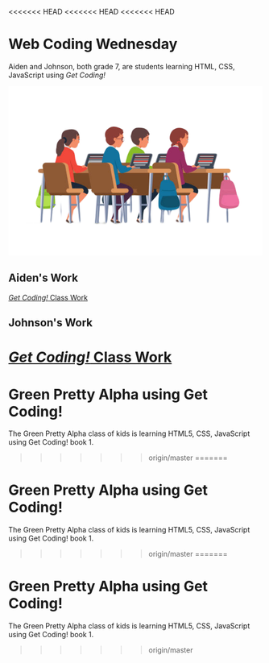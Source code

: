 <<<<<<< HEAD
<<<<<<< HEAD
<<<<<<< HEAD
# Web Coding Wednesday

Aiden and Johnson, both grade 7,  are students learning HTML, CSS, JavaScript using *Get Coding!*

![Pupils in classroom flat illustration. Children sitting at desks. University, college education. Students using laptops. Boys and girls cartoon characters wearing uniform. Classmates at lesson, class](istockphoto-1144461763-612x612.png)

## Aiden's Work

[*Get Coding!* Class Work](./aiden)

## Johnson's Work

[*Get Coding!* Class Work](./johnson)
=======
# Green Pretty Alpha using Get Coding!

The Green Pretty Alpha class of kids is learning HTML5, CSS, JavaScript using Get Coding! book 1.
>>>>>>> origin/master
=======
# Green Pretty Alpha using Get Coding!

The Green Pretty Alpha class of kids is learning HTML5, CSS, JavaScript using Get Coding! book 1.
>>>>>>> origin/master
=======
# Green Pretty Alpha using Get Coding!

The Green Pretty Alpha class of kids is learning HTML5, CSS, JavaScript using Get Coding! book 1.
>>>>>>> origin/master

